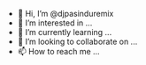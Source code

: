 - 👋 Hi, I’m @djpasinduremix
- 👀 I’m interested in ...
- 🌱 I’m currently learning ...
- 💞️ I’m looking to collaborate on ...
- 📫 How to reach me ...

<!---
djpasinduremix/djpasinduremix is a ✨ special ✨ repository because its `README.md` (this file) appears on your GitHub profile.
You can click the Preview link to take a look at your changes.
--->

